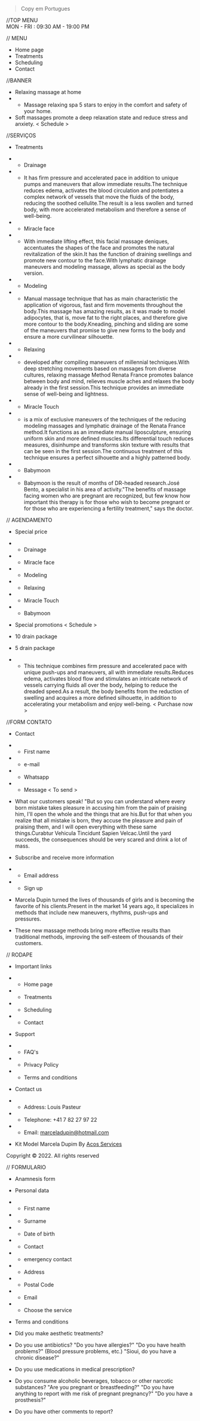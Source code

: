 > Copy em Portugues 

//TOP MENU  
MON - FRI : 09:30 AM - 19:00 PM

// MENU
- Home page
- Treatments
- Scheduling
- Contact


//BANNER

- Relaxing massage at home
- - Massage relaxing spa 5 stars to enjoy in the comfort and safety of your home.
- Soft massages promote a deep relaxation state and reduce stress and anxiety.
< Schedule >

//SERVIÇOS

- Treatments
- - Drainage
- - It has firm pressure and accelerated pace in addition to unique pumps and maneuvers that allow immediate results.The technique reduces edema, activates the blood circulation and potentiates a complex network of vessels that move the fluids of the body, reducing the soothed cellulite.The result is a less swollen and turned body, with more accelerated metabolism and therefore a sense of well-being.

- - Miracle face
- - With immediate lifting effect, this facial massage deniques, accentuates the shapes of the face and promotes the natural revitalization of the skin.It has the function of draining swellings and promote new contour to the face.With lymphatic drainage maneuvers and modeling massage, allows as special as the body version.

- - Modeling
- - Manual massage technique that has as main characteristic the application of vigorous, fast and firm movements throughout the body.This massage has amazing results, as it was made to model adipocytes, that is, move fat to the right places, and therefore give more contour to the body.Kneading, pinching and sliding are some of the maneuvers that promise to give new forms to the body and ensure a more curvilinear silhouette.

- - Relaxing
- - developed after compiling maneuvers of millennial techniques.With deep stretching movements based on massages from diverse cultures, relaxing massage Method Renata France promotes balance between body and mind, relieves muscle aches and relaxes the body already in the first session.This technique provides an immediate sense of well-being and lightness.

- - Miracle Touch
- - is a mix of exclusive maneuvers of the techniques of the reducing modeling massages and lymphatic drainage of the Renata France method.It functions as an immediate manual liposculpture, ensuring uniform skin and more defined muscles.Its differential touch reduces measures, disinhumpe and transforms skin texture with results that can be seen in the first session.The continuous treatment of this technique ensures a perfect silhouette and a highly patterned body.

- - Babymoon
- - Babymoon is the result of months of DR-headed research.José Bento, a specialist in his area of activity."The benefits of massage facing women who are pregnant are recognized, but few know how important this therapy is for those who wish to become pregnant or for those who are experiencing a fertility treatment," says the doctor.


// AGENDAMENTO

- Special price
- - Drainage
- - Miracle face
- - Modeling
- - Relaxing
- - Miracle Touch
- - Babymoon

- Special promotions
< Schedule >

- 10 drain package
- 5 drain package
- - This technique combines firm pressure and accelerated pace with unique push-ups and maneuvers, all with immediate results.Reduces edema, activates blood flow and stimulates an intricate network of vessels carrying fluids all over the body, helping to reduce the dreaded speed.As a result, the body benefits from the reduction of swelling and acquires a more defined silhouette, in addition to accelerating your metabolism and enjoy well-being.
< Purchase now >

//FORM CONTATO

- Contact
- - First name
- - e-mail
- - Whatsapp
- - Message
< To send >

- What our customers speak!
"But so you can understand where every born mistake takes pleasure in accusing him from the pain of praising him, I'll open the whole and the things that are his.But for that when you realize that all mistake is born, they accuse the pleasure and pain of praising them, and I will open everything with these same things.Curabtur Vehicula Tincidunt Sapien Velcac.Until the yard succeeds, the consequences should be very scared and drink a lot of mass.

- Subscribe and receive more information
- - Email address
- - Sign up

- Marcela Dupin turned the lives of thousands of girls and is becoming the favorite of his clients.Present in the market 14 years ago, it specializes in methods that include new maneuvers, rhythms, push-ups and pressures.

- These new massage methods bring more effective results than traditional methods, improving the self-esteem of thousands of their customers.


// RODAPE

- Important links
- - Home page
- - Treatments
- - Scheduling
- - Contact

- Support
- - FAQ's
- - Privacy Policy
- - Terms and conditions

- Contact us
- - Address: Louis Pasteur
- - Telephone: +41 7 82 27 97 22
- - Email: marceladupin@hotmail.com

- Kit Model Marcela Dupim By <a href="https://acos=services.vercel.app"> Acos Services </a>

Copyright © 2022. All rights reserved

// FORMULARIO

- Anamnesis form
- Personal data

- - First name
- - Surname
- - Date of birth
- - Contact
- - emergency contact
- - Address
- - Postal Code
- - Email
- - Choose the service

- Terms and conditions

- Did you make aesthetic treatments?
- Do you use antibiotics?
"Do you have allergies?"
"Do you have health problems?"
(Blood pressure problems, etc.)
"Sioui, do you have a chronic disease?"
- Do you use medications in medical prescription?
- Do you consume alcoholic beverages, tobacco or other narcotic substances?
"Are you pregnant or breastfeeding?"
"Do you have anything to report with me risk of pregnant pregnancy?"
"Do you have a prosthesis?"
- Do you have other comments to report?
